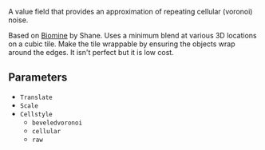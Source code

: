 A value field that provides an approximation of repeating cellular (voronoi) noise.

Based on [Biomine](https://www.shadertoy.com/view/4lyGzR) by Shane.
Uses a minimum blend at various 3D locations on a cubic tile. Make the tile wrappable by ensuring the objects wrap around the edges.
It isn't perfect but it is low cost.

## Parameters

* `Translate`
* `Scale`
* `Cellstyle`
  * `beveledvoronoi`
  * `cellular`
  * `raw`